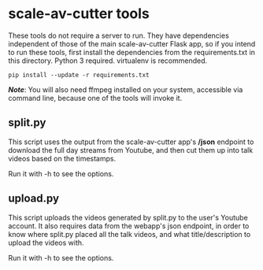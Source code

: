 scale-av-cutter tools
===

These tools do not require a server to run. They have dependencies independent
of those of the main scale-av-cutter Flask app, so if you intend to run these
tools, first install the dependencies from the requirements.txt in this
directory. Python 3 required. virtualenv is recommended.

```
pip install --update -r requirements.txt
```

***Note***: You will also need ffmpeg installed on your system, accessible via
command line, because one of the tools will invoke it.


split.py
---

This script uses the output from the scale-av-cutter app's **/json** endpoint
to download the full day streams from Youtube, and then cut them up into talk
videos based on the timestamps.

Run it with -h to see the options.


upload.py
---

This script uploads the videos generated by split.py to the user's Youtube
account. It also requires data from the webapp's json endpoint, in order to
know where split.py placed all the talk videos, and what title/description to
upload the videos with.

Run it with -h to see the options.
